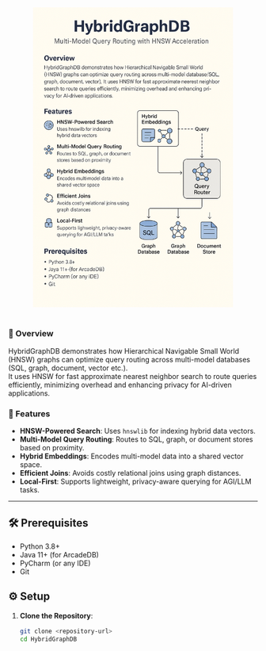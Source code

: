 <div align="center">
  <img src="assets/hybridgraphdb.png" alt="HybridGraphDB Architecture Diagram" width="80%"/>
</div>

<br/>


### 🧠 Overview
HybridGraphDB demonstrates how Hierarchical Navigable Small World (HNSW) graphs can optimize query routing across multi-model databases (SQL, graph, document, vector etc.).  
It uses HNSW for fast approximate nearest neighbor search to route queries efficiently, minimizing overhead and enhancing privacy for AI-driven applications.

### 🚀 Features
- **HNSW-Powered Search**: Uses `hnswlib` for indexing hybrid data vectors.  
- **Multi-Model Query Routing**: Routes to SQL, graph, or document stores based on proximity.  
- **Hybrid Embeddings**: Encodes multi-model data into a shared vector space.  
- **Efficient Joins**: Avoids costly relational joins using graph distances.  
- **Local-First**: Supports lightweight, privacy-aware querying for AGI/LLM tasks.  



---

## 🛠️ Prerequisites
- Python 3.8+  
- Java 11+ (for ArcadeDB)  
- PyCharm (or any IDE)  
- Git  

## ⚙️ Setup
1. **Clone the Repository**:
   ```bash
   git clone <repository-url>
   cd HybridGraphDB
